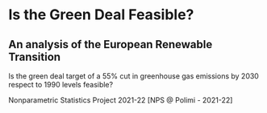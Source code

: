 # Is the Green Deal Feasible?
## An analysis of the European Renewable Transition
Is the green deal target of a 55% cut in greenhouse gas emissions by 2030 respect to 1990 levels feasible?


Nonparametric Statistics Project 2021-22
[NPS @ Polimi - 2021-22]
